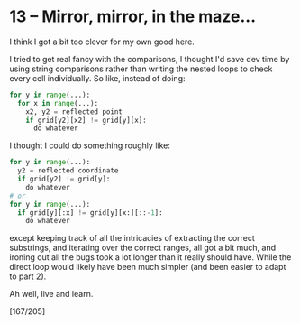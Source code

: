# 13 &ndash; Mirror, mirror, in the maze...
I think I got a bit too clever for my own good here.

I tried to get real fancy with the comparisons, I thought I'd save dev time by using string comparisons rather than writing the nested loops to check every cell individually. So like, instead of doing:
```py
for y in range(...):
  for x in range(...):
    x2, y2 = reflected point
    if grid[y2][x2] != grid[y][x]:
      do whatever
```
I thought I could do something roughly like:
```py
for y in range(...):
  y2 = reflected coordinate
  if grid[y2] != grid[y]:
    do whatever
# or
for y in range(...):
  if grid[y][:x] != grid[y][x:][::-1]:
    do whatever
```
except keeping track of all the intricacies of extracting the correct substrings, and iterating over the correct ranges, all got a bit much, and ironing out all the bugs took a lot longer than it really should have. While the direct loop would likely have been much simpler (and been easier to adapt to part 2).

Ah well, live and learn.

[167/205]
